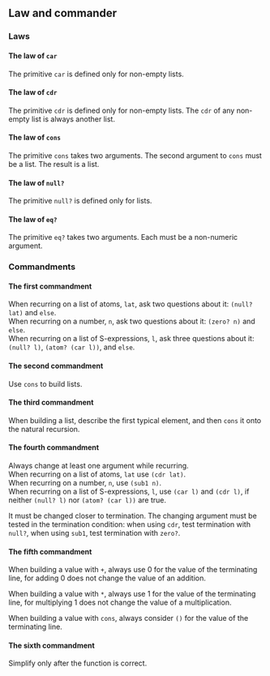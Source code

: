 ## Law and commander

### Laws

#### The law of `car`

The primitive `car` is defined only for non-empty lists.

#### The law of `cdr`

The primitive `cdr` is defined only for non-empty lists. The `cdr` of any
non-empty list is always another list.

#### The law of `cons`

The primitive `cons` takes two arguments. The second argument to `cons` must 
be a list. The result is a list.

#### The law of `null?`

The primitive `null?` is defined only for lists.

#### The law of `eq?`

The primitive `eq?` takes two arguments. Each must be a non-numeric argument.


### Commandments

#### The first commandment

When recurring on a list of atoms, `lat`, ask two questions about it: 
`(null? lat)` and `else`.<br />
When recurring on a number, `n`, ask two questions about it: `(zero? n)` and
`else`.<br />
When recurring on a list of S-expressions, `l`, ask three questions about it:
`(null? l)`, `(atom? (car l))`, and `else`.

#### The second commandment

Use `cons` to build lists.

#### The third commandment

When building a list, describe the first typical element, and then `cons` it
onto the natural recursion.

#### The fourth commandment

Always change at least one argument while recurring.<br />
When recurring on a list of atoms, `lat` use `(cdr lat)`.<br />
When recurring on a number, `n`, use `(sub1 n)`.<br />
When recurring on a list of S-expressions, `l`, use `(car l)` and `(cdr l)`, if
neither `(null? l)` nor `(atom? (car l))` are true.

It must be changed closer to termination. The changing argument must be tested
in the termination condition: when using `cdr`, test termination with `null?`,
when using `sub1`, test termination with `zero?`.

#### The fifth commandment

When building a value with `+`, always use 0 for the value of the terminating 
line, for adding 0 does not change the value of an addition.

When building a value with `*`, always use 1 for the value of the terminating 
line, for multiplying 1 does not change the value of a multiplication.

When building a value with `cons`, always consider `()` for the value of the 
terminating line.

#### The sixth commandment

Simplify only after the function is correct.


